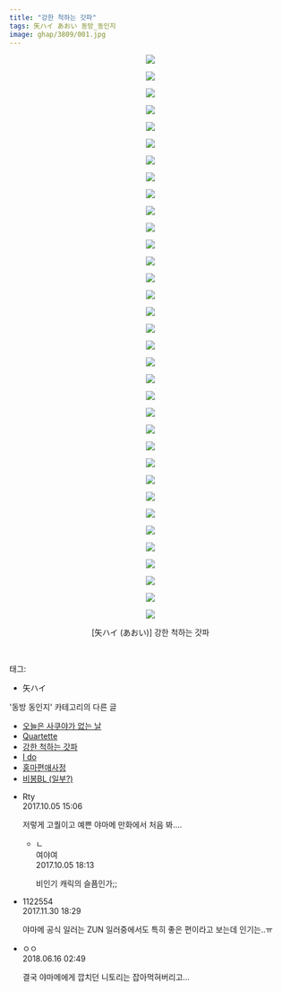 ```yaml
---
title: "강한 척하는 갓파"
tags: 矢ハイ あおい 동방_동인지
image: ghap/3809/001.jpg
---
```

<div class="article">
<p style="text-align: center; clear: none; float: none;"><img src="{{ site.nasurl }}/ghap/3809/001.jpg"/></p>
<p style="text-align: center; clear: none; float: none;"><img src="{{ site.nasurl }}/ghap/3809/002.jpg"/></p>
<p style="text-align: center; clear: none; float: none;"><img src="{{ site.nasurl }}/ghap/3809/003.jpg"/></p>
<p style="text-align: center; clear: none; float: none;"><img src="{{ site.nasurl }}/ghap/3809/004.jpg"/></p>
<p style="text-align: center; clear: none; float: none;"><img src="{{ site.nasurl }}/ghap/3809/005.jpg"/></p>
<p style="text-align: center; clear: none; float: none;"><img src="{{ site.nasurl }}/ghap/3809/006.jpg"/></p>
<p style="text-align: center; clear: none; float: none;"><img src="{{ site.nasurl }}/ghap/3809/007.jpg"/></p>
<p style="text-align: center; clear: none; float: none;"><img src="{{ site.nasurl }}/ghap/3809/008.jpg"/></p>
<p style="text-align: center; clear: none; float: none;"><img src="{{ site.nasurl }}/ghap/3809/009.jpg"/></p>
<p style="text-align: center; clear: none; float: none;"><img src="{{ site.nasurl }}/ghap/3809/010.jpg"/></p>
<p style="text-align: center; clear: none; float: none;"><img src="{{ site.nasurl }}/ghap/3809/011.jpg"/></p>
<p style="text-align: center; clear: none; float: none;"><img src="{{ site.nasurl }}/ghap/3809/012.jpg"/></p>
<p style="text-align: center; clear: none; float: none;"><img src="{{ site.nasurl }}/ghap/3809/013.jpg"/></p>
<p style="text-align: center; clear: none; float: none;"><img src="{{ site.nasurl }}/ghap/3809/014.jpg"/></p>
<p style="text-align: center; clear: none; float: none;"><img src="{{ site.nasurl }}/ghap/3809/015.jpg"/></p>
<p style="text-align: center; clear: none; float: none;"><img src="{{ site.nasurl }}/ghap/3809/016.jpg"/></p>
<p style="text-align: center; clear: none; float: none;"><img src="{{ site.nasurl }}/ghap/3809/017.jpg"/></p>
<p style="text-align: center; clear: none; float: none;"><img src="{{ site.nasurl }}/ghap/3809/018.jpg"/></p>
<p style="text-align: center; clear: none; float: none;"><img src="{{ site.nasurl }}/ghap/3809/019.jpg"/></p>
<p style="text-align: center; clear: none; float: none;"><img src="{{ site.nasurl }}/ghap/3809/020.jpg"/></p>
<p style="text-align: center; clear: none; float: none;"><img src="{{ site.nasurl }}/ghap/3809/021.jpg"/></p>
<p style="text-align: center; clear: none; float: none;"><img src="{{ site.nasurl }}/ghap/3809/022.jpg"/></p>
<p style="text-align: center; clear: none; float: none;"><img src="{{ site.nasurl }}/ghap/3809/023.jpg"/></p>
<p style="text-align: center; clear: none; float: none;"><img src="{{ site.nasurl }}/ghap/3809/024.jpg"/></p>
<p style="text-align: center; clear: none; float: none;"><img src="{{ site.nasurl }}/ghap/3809/025.jpg"/></p>
<p style="text-align: center; clear: none; float: none;"><img src="{{ site.nasurl }}/ghap/3809/026.jpg"/></p>
<p style="text-align: center; clear: none; float: none;"><img src="{{ site.nasurl }}/ghap/3809/027.jpg"/></p>
<p style="text-align: center; clear: none; float: none;"><img src="{{ site.nasurl }}/ghap/3809/028.jpg"/></p>
<p style="text-align: center; clear: none; float: none;"><img src="{{ site.nasurl }}/ghap/3809/029.jpg"/></p>
<p style="text-align: center; clear: none; float: none;"><img src="{{ site.nasurl }}/ghap/3809/030.jpg"/></p>
<p style="text-align: center; clear: none; float: none;"><img src="{{ site.nasurl }}/ghap/3809/031.jpg"/></p>
<p style="text-align: center; clear: none; float: none;"><img src="{{ site.nasurl }}/ghap/3809/032.jpg"/></p>
<p style="text-align: center; clear: none; float: none;"><img src="{{ site.nasurl }}/ghap/3809/033.jpg"/></p>
<p style="text-align: center; clear: none; float: none;"><img src="{{ site.nasurl }}/ghap/3809/034.jpg"/></p>
<p style="text-align: center; clear: none; float: none;">[矢ハイ (あおい)] 강한 척하는 갓파</p>
<p><br/></p>
</div><div class="tagTrail">
<p>태그: </p>
<ul>
<li>矢ハイ</li>
</ul>
</div><div class="another">
<p>'동방 동인지' 카테고리의 다른 글</p>
<ul>
<li><a href="/2017-10-02-ghap_3812">오늘은 사쿠야가 없는 날</a></li>
<li><a href="/2017-10-02-ghap_3811">Quartette</a></li>
<li><a href="/2017-10-02-ghap_3809">강한 척하는 갓파</a></li>
<li><a href="/2017-10-02-ghap_3808">I do</a></li>
<li><a href="/2017-10-02-ghap_3805">홍마편애사정</a></li>
<li><a href="/2017-09-25-ghap_3781">비봉BL (일부?)</a></li>
</ul>
</div><div class="cb_module cb_fluid">
<div class="cb_wrt cb_profile">
<div class="comment">
<ul>
<li class="cb_thumb_off" id="comment15097441">
<div class="cb_comment_area">
<div class="cb_info_area">
<div class="cb_section">
<span class="cb_nick_name">Rty</span>
</div>
<div class="cb_section">
<span class="cb_date">2017.10.05 15:06 </span>
</div>
</div>
<div class="cb_dsc_comment">
<p class="cb_dsc">
											저렇게 고퀄이고 예쁜 야마메 만화에서 처음 봐....
										</p>
</div>
<ul>
<li class="cb_thumb_off" id="comment15097505">
<span class="cb_bu_subnode">ㄴ</span>
<div class="cb_comment_area">
<div class="cb_info_area">
<div class="cb_section">
<span class="cb_nick_name">여야여</span>
</div>
<div class="cb_section">
<span class="cb_date">2017.10.05 18:13 </span>
</div>
</div>
<div class="cb_dsc_comment">
<p class="cb_dsc">
																비인기 캐릭의 슬픔인가;;
															</p>
</div>
</div>
</li>
</ul>
</div></li>
<li class="cb_thumb_off" id="comment15141593">
<div class="cb_comment_area">
<div class="cb_info_area">
<div class="cb_section">
<span class="cb_nick_name">1122554</span>
</div>
<div class="cb_section">
<span class="cb_date">2017.11.30 18:29 </span>
</div>
</div>
<div class="cb_dsc_comment">
<p class="cb_dsc">
											야마메 공식 일러는 ZUN 일러중에서도 특히 좋은 편이라고 보는데 인기는..ㅠ
										</p>
</div>
</div></li>
<li class="cb_thumb_off" id="comment15271351">
<div class="cb_comment_area">
<div class="cb_info_area">
<div class="cb_section">
<span class="cb_nick_name">ㅇㅇ</span>
</div>
<div class="cb_section">
<span class="cb_date">2018.06.16 02:49 </span>
</div>
</div>
<div class="cb_dsc_comment">
<p class="cb_dsc">
											결국 야마메에게 깝치던 니토리는 잡아먹혀버리고...
										</p>
</div>
</div></li>
</ul>
</div>
</div><!-- commentList close -->
</div>